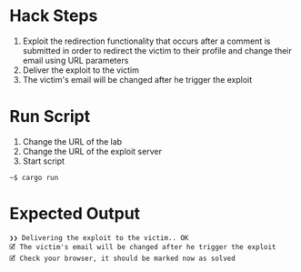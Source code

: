 # Hack Steps

1. Exploit the redirection functionality that occurs after a comment is submitted in order to redirect the victim to their profile and change their email using URL parameters
2. Deliver the exploit to the victim
3. The victim's email will be changed after he trigger the exploit

# Run Script

1. Change the URL of the lab
2. Change the URL of the exploit server
3. Start script

```
~$ cargo run
```

# Expected Output

```
❯❯ Delivering the exploit to the victim.. OK
🗹 The victim's email will be changed after he trigger the exploit
🗹 Check your browser, it should be marked now as solved
```
